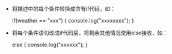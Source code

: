 - 将描述中的每个条件转换成含有if代码，如：

    if(weather == "xxx")
    {
        console.log("xxxxxxxx");
    }
- 将每个条件语句改成if代码后，将剩余其他情况使用else接收，如：

    else
    {
        console.log("xxxxxx");
    }